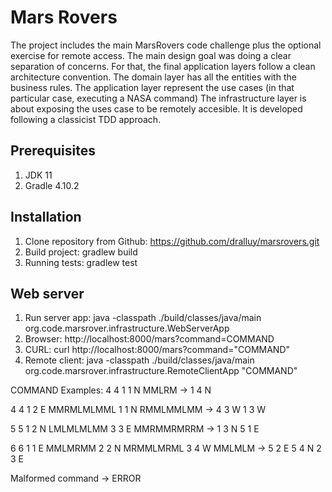 # Mars Rovers 
The project includes the main MarsRovers code challenge plus the optional
exercise for remote access.
The main design goal was doing a clear separation of concerns. For that, the final 
application layers follow a clean architecture convention. 
The domain layer has all the entities with the business rules.
The application layer represent the use cases (in that particular case, executing a NASA command)
The infrastructure layer is about exposing the uses case to be remotely accesible.
It is developed following a classicist TDD approach.

## Prerequisites

1. JDK 11
2. Gradle 4.10.2

## Installation

1. Clone repository from Github: https://github.com/dralluy/marsrovers.git
2. Build project: gradlew build
2. Running tests: gradlew test


## Web server
1. Run server app: java -classpath ./build/classes/java/main org.code.marsrover.infrastructure.WebServerApp
2. Browser:  http://localhost:8000/mars?command=COMMAND
3. CURL: curl http://localhost:8000/mars?command="COMMAND"
4. Remote client: java -classpath ./build/classes/java/main org.code.marsrover.infrastructure.RemoteClientApp "COMMAND"

COMMAND Examples:
4 4 1 1 N MMLRM -> 1 4 N

4 4 1 2 E MMRMLMLMML 1 1 N RMMLMMLMM -> 4 3 W 1 3 W

5 5 1 2 N LMLMLMLMM 3 3 E MMRMMRMRRM -> 1 3 N 5 1 E

6 6 1 1 E MMLMRMM 2 2 N MRMMLMRML 3 4 W MMLMLM -> 5 2 E 5 4 N 2 3 E

Malformed command -> ERROR
